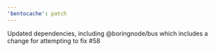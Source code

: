 ```yaml
---
'bentocache': patch
---
```


Updated dependencies, including @boringnode/bus which includes a change for attempting to fix #58
